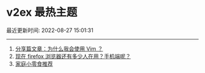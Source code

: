 # v2ex 最热主题

最近更新时间: 2022-08-27 15:01:31

--- 
1. [分享篇文章：为什么我会使用 Vim ？](https://www.v2ex.com/t/875730) 
2. [现在 firefox 浏览器还有多少人在用？手机端呢？](https://www.v2ex.com/t/875739) 
3. [家庭小零食推荐](https://www.v2ex.com/t/875741) 
